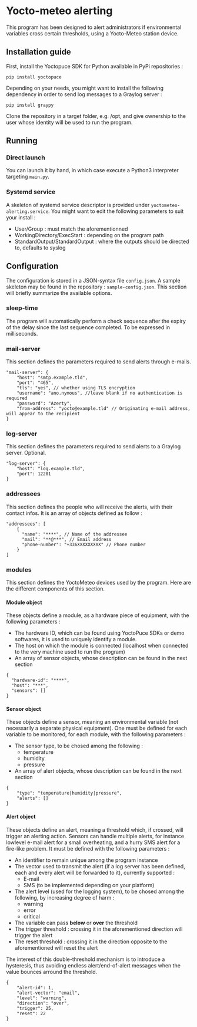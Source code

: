 # Yocto-meteo alerting

This program has been designed to alert administrators if environmental variables cross certain thresholds, using a Yocto-Meteo station device.

## Installation guide

First, install the Yoctopuce SDK for Python available in PyPi repositories :
```
pip install yoctopuce
```

Depending on your needs, you might want to install the following dependency in order to send log messages to a Graylog server :
```
pip install graypy
```

Clone the repository in a target folder, e.g. /opt, and give ownership to the user whose identity will be used to run the program.

## Running

### Direct launch
You can launch it by hand, in which case execute a Python3 interpreter targeting `main.py`.

### Systemd service
A skeleton of systemd service descriptor is provided under `yoctometeo-alerting.service`.
You might want to edit the following parameters to suit your install :
- User/Group : must match the aforementionned
- WorkingDirectory/ExecStart : depending on the program path
- StandardOutput/StandardOutput : where the outputs should be directed to, defaults to syslog


## Configuration

The configuration is stored in a JSON-syntax file `config.json`. A sample skeleton may be found in the repository : `sample-config.json`.
This section will briefly summarize the available options.

### sleep-time

The program will automatically perform a check sequence after the expiry of the delay since the last sequence completed.
To be expressed in milliseconds.

### mail-server

This section defines the parameters required to send alerts through e-mails.
```
"mail-server": {
    "host": "smtp.example.tld",
    "port": "465",
    "tls": "yes", // whether using TLS encryption
    "username": "ano.nymous", //leave blank if no authentication is required
    "password": "Azerty",
    "from-address": "yocto@example.tld" // Originating e-mail address, will appear to the recipient
}
```

### log-server

This section defines the parameters required to send alerts to a Graylog server. Optional.
```
"log-server": {
    "host": "log.example.tld",
    "port": 12201
}
```

### addressees

This section defines the people who will receive the alerts, with their contact infos.
It is an array of objects defined as follow :
```
"addressees": [
    {
      "name": "****", // Name of the addressee
      "mail": "**@***", // Email address
      "phone-number": "+336XXXXXXXXX" // Phone number
    }
]
```

### modules

This section defines the YoctoMeteo devices used by the program. Here are the different components of this section.

#### Module object

These objects define a module, as a hardware piece of equipment, with the following parameters :
- The hardware ID, which can be found using YoctoPuce SDKs or demo softwares, it is used to uniquely identify a module.
- The host on which the module is connected (localhost when connected to the very machine used to run the program)
- An array of sensor objects, whose description can be found in the next section

```
{
  "hardware-id": "****",
  "host": "***",
  "sensors": []
}
```

#### Sensor object

These objects define a sensor, meaning an environmental variable (not necessarily a separate physical equipment).
One must be defined for each variable to be monitored, for each module, with the following parameters :
- The sensor type, to be chosed among the following :
    - temperature
    - humidity
    - pressure
- An array of alert objects, whose description can be found in the next section

```
{
    "type": "temperature|humidity|pressure",
    "alerts": []
}
```

#### Alert object

These objects define an alert, meaning a threshold which, if crossed, will trigger an alerting action.
Sensors can handle multiple alerts, for instance lowlevel e-mail alert for a small overheating, and a hurry SMS alert for a fire-like problem.
It must be defined with the following parameters :
- An identifier to remain unique among the program instance
- The vector used to transmit the alert (if a log server has been defined, each and every alert will be forwarded to it), currently supported :
    - E-mail
    - SMS (to be implemented depending on your platform)
- The alert level (used for the logging system), to be chosed among the following, by increasing degree of harm :
    - warning
    - error
    - critical
- The variable can pass **below** or **over** the threshold
- The trigger threshold : crossing it in the aforementioned direction will trigger the alert
- The reset threshold : crossing it in the direction opposite to the aforementioned will reset the alert

The interest of this double-threshold mechanism is to introduce a hysteresis,
thus avoiding endless alert/end-of-alert messages when the value bounces arround the threshold.

```
{
    "alert-id": 1,
    "alert-vector": "email",
    "level": "warning",
    "direction": "over",
    "trigger": 25,
    "reset": 22
}
```
